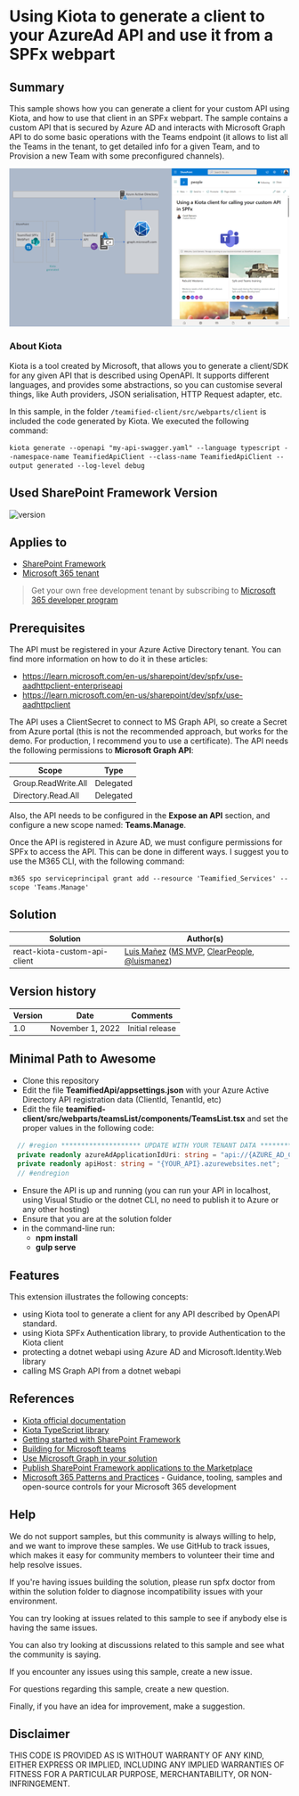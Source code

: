 # Using Kiota to generate a client to your AzureAd API and use it from a SPFx webpart

## Summary

This sample shows how you can generate a client for your custom API using Kiota, and how to use that client in an SPFx webpart. The sample contains a custom API that is secured by Azure AD and interacts with Microsoft Graph API to do some basic operations with the Teams endpoint (it allows to list all the Teams in the tenant, to get detailed info for a given Team, and to Provision a new Team with some preconfigured channels).

![kiota-spfx-sample](./assets/react-kiota-custom-api-client.png)

### About Kiota

Kiota is a tool created by Microsoft, that allows you to generate a client/SDK for any given API that is described using OpenAPI. It supports different languages, and provides some abstractions, so you can customise several things, like Auth providers, JSON serialisation, HTTP Request adapter, etc.

In this sample, in the folder ```/teamified-client/src/webparts/client``` is included the code generated by Kiota. We executed the following command:

```
kiota generate --openapi "my-api-swagger.yaml" --language typescript --namespace-name TeamifiedApiClient --class-name TeamifiedApiClient --output generated --log-level debug
```

## Used SharePoint Framework Version

![version](https://img.shields.io/badge/version-1.15-green.svg)

## Applies to

- [SharePoint Framework](https://aka.ms/spfx)
- [Microsoft 365 tenant](https://docs.microsoft.com/en-us/sharepoint/dev/spfx/set-up-your-developer-tenant)

> Get your own free development tenant by subscribing to [Microsoft 365 developer program](http://aka.ms/o365devprogram)

## Prerequisites

The API must be registered in your Azure Active Directory tenant. You can find more information on how to do it in these articles:
  - https://learn.microsoft.com/en-us/sharepoint/dev/spfx/use-aadhttpclient-enterpriseapi
  - https://learn.microsoft.com/en-us/sharepoint/dev/spfx/use-aadhttpclient

The API uses a ClientSecret to connect to MS Graph API, so create a Secret from Azure portal (this is not the recommended approach, but works for the demo. For production, I recommend you to use a certificate).
The API needs the following permissions to __Microsoft Graph API__:

| Scope    | Type                                               |
| ----------- | ----------------------- |
| Group.ReadWrite.All | Delegated |  
| Directory.Read.All | Delegated |  

Also, the API needs to be configured in the __Expose an API__ section, and configure a new scope named: __Teams.Manage__.

Once the API is registered in Azure AD, we must configure permissions for SPFx to access the API. This can be done in different ways. I suggest you to use the M365 CLI, with the following command:

```
m365 spo serviceprincipal grant add --resource 'Teamified_Services' --scope 'Teams.Manage'
```

## Solution

| Solution    | Author(s)                                               |
| ----------- | ------------------------------------------------------- |
| react-kiota-custom-api-client | [Luis Mañez](https://github.com/luismanez) ([MS MVP](https://mvp.microsoft.com/en-us/PublicProfile/5002617), [ClearPeople](https://www.clearpeople.com), [@luismanez](https://twitter.com/luismanez)) |

## Version history

| Version | Date             | Comments        |
| ------- | ---------------- | --------------- |
| 1.0     | November 1, 2022 | Initial release |

## Minimal Path to Awesome

- Clone this repository
- Edit the file __TeamifiedApi/appsettings.json__ with your Azure Active Directory API registration data (ClientId, TenantId, etc)
- Edit the file __teamified-client/src/webparts/teamsList/components/TeamsList.tsx__ and set the proper values in the following code:
```typescript
  // #region ******************** UPDATE WITH YOUR TENANT DATA ********************
  private readonly azureAdApplicationIdUri: string = "api://{AZURE_AD_CLIENT_ID}";
  private readonly apiHost: string = "{YOUR_API}.azurewebsites.net";
  // #endregion
```
- Ensure the API is up and running (you can run your API in localhost, using Visual Studio or the dotnet CLI, no need to publish it to Azure or any other hosting)
- Ensure that you are at the solution folder
- in the command-line run:
  - **npm install**
  - **gulp serve**

## Features

This extension illustrates the following concepts:

- using Kiota tool to generate a client for any API described by OpenAPI standard.
- using Kiota SPFx Authentication library, to provide Authentication to the Kiota client
- protecting a dotnet webapi using Azure AD and Microsoft.Identity.Web library
- calling MS Graph API from a dotnet webapi

## References

- [Kiota official documentation](https://microsoft.github.io/kiota/)
- [Kiota TypeScript library](https://github.com/microsoft/kiota-typescript)
- [Getting started with SharePoint Framework](https://docs.microsoft.com/en-us/sharepoint/dev/spfx/set-up-your-developer-tenant)
- [Building for Microsoft teams](https://docs.microsoft.com/en-us/sharepoint/dev/spfx/build-for-teams-overview)
- [Use Microsoft Graph in your solution](https://docs.microsoft.com/en-us/sharepoint/dev/spfx/web-parts/get-started/using-microsoft-graph-apis)
- [Publish SharePoint Framework applications to the Marketplace](https://docs.microsoft.com/en-us/sharepoint/dev/spfx/publish-to-marketplace-overview)
- [Microsoft 365 Patterns and Practices](https://aka.ms/m365pnp) - Guidance, tooling, samples and open-source controls for your Microsoft 365 development

## Help
We do not support samples, but this community is always willing to help, and we want to improve these samples. We use GitHub to track issues, which makes it easy for community members to volunteer their time and help resolve issues.

If you're having issues building the solution, please run spfx doctor from within the solution folder to diagnose incompatibility issues with your environment.

You can try looking at issues related to this sample to see if anybody else is having the same issues.

You can also try looking at discussions related to this sample and see what the community is saying.

If you encounter any issues using this sample, create a new issue.

For questions regarding this sample, create a new question.

Finally, if you have an idea for improvement, make a suggestion.

## Disclaimer
THIS CODE IS PROVIDED AS IS WITHOUT WARRANTY OF ANY KIND, EITHER EXPRESS OR IMPLIED, INCLUDING ANY IMPLIED WARRANTIES OF FITNESS FOR A PARTICULAR PURPOSE, MERCHANTABILITY, OR NON-INFRINGEMENT.